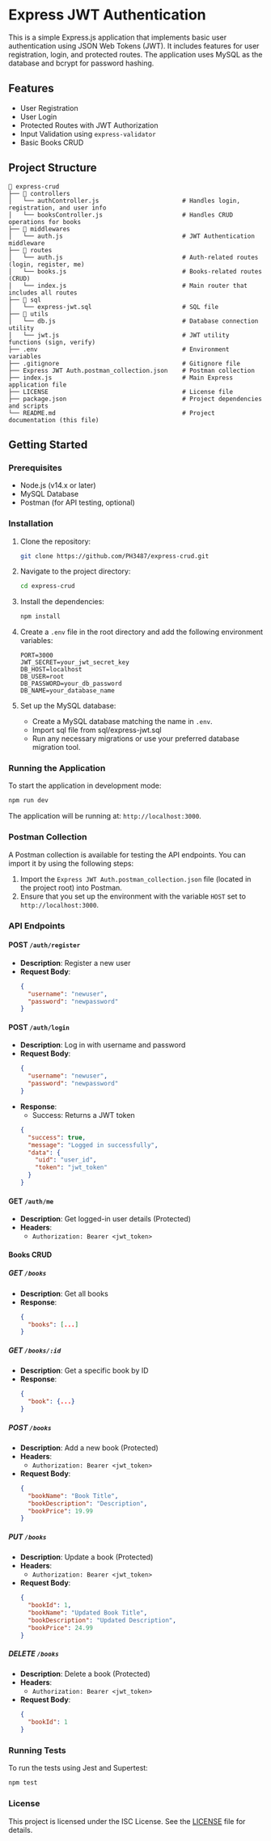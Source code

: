 # Express JWT Authentication

This is a simple Express.js application that implements basic user authentication using JSON Web Tokens (JWT). It includes features for user registration, login, and protected routes. The application uses MySQL as the database and bcrypt for password hashing.

## Features

- User Registration
- User Login
- Protected Routes with JWT Authorization
- Input Validation using `express-validator`
- Basic Books CRUD

## Project Structure

```
📂 express-crud
├── 📂 controllers
│   └── authController.js                       # Handles login, registration, and user info
│   └── booksController.js                      # Handles CRUD operations for books
├── 📂 middlewares
│   └── auth.js                                 # JWT Authentication middleware
├── 📂 routes
│   └── auth.js                                 # Auth-related routes (login, register, me)
│   └── books.js                                # Books-related routes (CRUD)
│   └── index.js                                # Main router that includes all routes
├── 📂 sql
│   └── express-jwt.sql                         # SQL file
├── 📂 utils
│   └── db.js                                   # Database connection utility
│   └── jwt.js                                  # JWT utility functions (sign, verify)
├── .env                                        # Environment variables
├── .gitignore                                  # Gitignore file
├── Express JWT Auth.postman_collection.json    # Postman collection
├── index.js                                    # Main Express application file
├── LICENSE                                     # License file
├── package.json                                # Project dependencies and scripts
└── README.md                                   # Project documentation (this file)
```

## Getting Started

### Prerequisites

- Node.js (v14.x or later)
- MySQL Database
- Postman (for API testing, optional)

### Installation

1. Clone the repository:

   ```bash
   git clone https://github.com/PH3487/express-crud.git
   ```

2. Navigate to the project directory:

   ```bash
   cd express-crud
   ```

3. Install the dependencies:

   ```bash
   npm install
   ```

4. Create a `.env` file in the root directory and add the following environment variables:

   ```env
   PORT=3000
   JWT_SECRET=your_jwt_secret_key
   DB_HOST=localhost
   DB_USER=root
   DB_PASSWORD=your_db_password
   DB_NAME=your_database_name
   ```

5. Set up the MySQL database:
   - Create a MySQL database matching the name in `.env`.
   - Import sql file from sql/express-jwt.sql
   - Run any necessary migrations or use your preferred database migration tool.

### Running the Application

To start the application in development mode:

```bash
npm run dev
```

The application will be running at: `http://localhost:3000`.

### Postman Collection

A Postman collection is available for testing the API endpoints. You can import it by using the following steps:

1. Import the `Express JWT Auth.postman_collection.json` file (located in the project root) into Postman.
2. Ensure that you set up the environment with the variable `HOST` set to `http://localhost:3000`.

### API Endpoints

#### **POST** `/auth/register`

- **Description**: Register a new user
- **Request Body**:
  ```json
  {
    "username": "newuser",
    "password": "newpassword"
  }
  ```

#### **POST** `/auth/login`

- **Description**: Log in with username and password
- **Request Body**:
  ```json
  {
    "username": "newuser",
    "password": "newpassword"
  }
  ```
- **Response**:
  - Success: Returns a JWT token
  ```json
  {
    "success": true,
    "message": "Logged in successfully",
    "data": {
      "uid": "user_id",
      "token": "jwt_token"
    }
  }
  ```

#### **GET** `/auth/me`

- **Description**: Get logged-in user details (Protected)
- **Headers**:
  - `Authorization: Bearer <jwt_token>`

#### **Books CRUD**

##### **GET** `/books`

- **Description**: Get all books
- **Response**:
  ```json
  {
    "books": [...]
  }
  ```

##### **GET** `/books/:id`

- **Description**: Get a specific book by ID
- **Response**:
  ```json
  {
    "book": {...}
  }
  ```

##### **POST** `/books`

- **Description**: Add a new book (Protected)
- **Headers**:
  - `Authorization: Bearer <jwt_token>`
- **Request Body**:
  ```json
  {
    "bookName": "Book Title",
    "bookDescription": "Description",
    "bookPrice": 19.99
  }
  ```

##### **PUT** `/books`

- **Description**: Update a book (Protected)
- **Headers**:
  - `Authorization: Bearer <jwt_token>`
- **Request Body**:
  ```json
  {
    "bookId": 1,
    "bookName": "Updated Book Title",
    "bookDescription": "Updated Description",
    "bookPrice": 24.99
  }
  ```

##### **DELETE** `/books`

- **Description**: Delete a book (Protected)
- **Headers**:
  - `Authorization: Bearer <jwt_token>`
- **Request Body**:
  ```json
  {
    "bookId": 1
  }
  ```

### Running Tests

To run the tests using Jest and Supertest:

```bash
npm test
```

### License

This project is licensed under the ISC License. See the [LICENSE](LICENSE) file for details.
